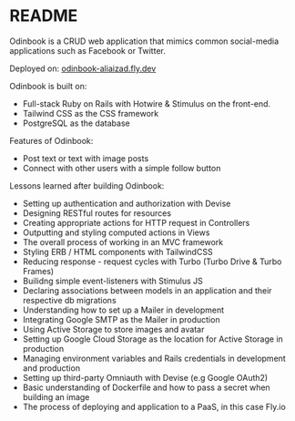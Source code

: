 # README

Odinbook is a CRUD web application that mimics common social-media applications such as Facebook or Twitter. 

Deployed on: [odinbook-aliaizad.fly.dev](https://odinbook-aliaizad.fly.dev/)

Odinbook is built on:
- Full-stack Ruby on Rails with Hotwire & Stimulus on the front-end.
- Tailwind CSS as the CSS framework
- PostgreSQL as the database

Features of Odinbook:
- Post text or text with image posts
- Connect with other users with a simple follow button

Lessons learned after building Odinbook:
- Setting up authentication and authorization with Devise
- Designing RESTful routes for resources
- Creating appropriate actions for HTTP request in Controllers
- Outputting and styling computed actions in Views
- The overall process of working in an MVC framework
- Styling ERB / HTML components with TailwindCSS
- Reducing response - request cycles with Turbo (Turbo Drive & Turbo Frames)
- Builidng simple event-listeners with Stimulus JS
- Declaring associations between models in an application and their respective db migrations
- Understanding how to set up a Mailer in development
- Integrating Google SMTP as the Mailer in production
- Using Active Storage to store images and avatar
- Setting up Google Cloud Storage as the location for Active Storage in production
- Managing environment variables and Rails credentials in development and production
- Setting up third-party Omniauth with Devise (e.g Google OAuth2)
- Basic understanding of Dockerfile and how to pass a secret when building an image
- The process of deploying and application to a PaaS, in this case Fly.io
